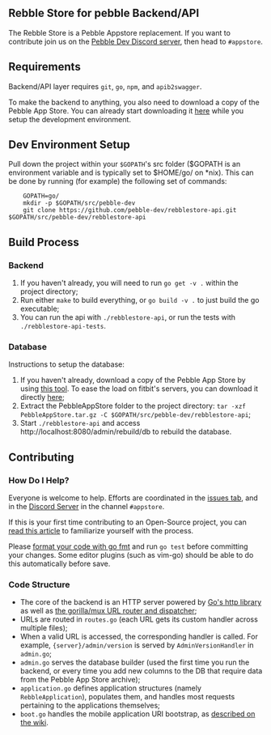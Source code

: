 ## Rebble Store for pebble Backend/API
The Rebble Store is a Pebble Appstore replacement.
If you want to contribute join us on the [Pebble Dev Discord server](http://discord.gg/aRUAYFN), then head to `#appstore`.

## Requirements

Backend/API layer requires `git`, `go`, `npm`, and `apib2swagger`.

To make the backend to anything, you also need to download a copy of the Pebble App Store. You can already start downloading it [here](https://drive.google.com/file/d/0B1rumprSXUAhTjB1aU9GUFVPUW8/view) while you setup the development environment.

## Dev Environment Setup
Pull down the project within your `$GOPATH`'s src folder ($GOPATH is an environment variable and is typically set to $HOME/go/ on \*nix). This can be done by running (for example) the following set of commands:

        GOPATH=go/
        mkdir -p $GOPATH/src/pebble-dev
        git clone https://github.com/pebble-dev/rebblestore-api.git $GOPATH/src/pebble-dev/rebblestore-api

## Build Process

### Backend
1. If you haven't already, you will need to run `go get -v .` within the project directory;
2. Run either `make` to build everything, or `go build -v .` to just build the go executable;
3. You can run the api with `./rebblestore-api`, or run the tests with `./rebblestore-api-tests`.

### Database

Instructions to setup the database:

1. If you haven't already, download a copy of the Pebble App Store by using [this tool](https://github.com/azertyfun/PebbleAppStoreCrawler). To ease the load on fitbit's servers, you can download it directly [here](https://drive.google.com/file/d/0B1rumprSXUAhTjB1aU9GUFVPUW8/view);
2. Extract the PebbleAppStore folder to the project directory: `tar -xzf PebbleAppStore.tar.gz -C $GOPATH/src/pebble-dev/rebblestore-api`;
3. Start `./rebblestore-api` and access http://localhost:8080/admin/rebuild/db to rebuild the database.

## Contributing

### How Do I Help?

Everyone is welcome to help. Efforts are coordinated in the [issues tab](https://github.com/pebble-dev/rebblestore-api/issues), and in the [Discord Server](http://discord.gg/aRUAYFN) in the channel `#appstore`.

If this is your first time contributing to an Open-Source project, you can [read this article](https://code.tutsplus.com/tutorials/how-to-collaborate-on-github--net-34267) to familiarize yourself with the process.

Please [format your code with go fmt](https://blog.golang.org/go-fmt-your-code) and run `go test` before committing your changes. Some editor plugins (such as vim-go) should be able to do this automatically before save.


### Code Structure

* The core of the backend is an HTTP server powered by [Go's http library](https://golang.org/pkg/net/http/) as well as [the gorilla/mux URL router and dispatcher](https://github.com/gorilla/mux);
* URLs are routed in `routes.go` (each URL gets its custom handler across multiple files);
* When a valid URL is accessed, the corresponding handler is called. For example, `{server}/admin/version` is served by `AdminVersionHandler` in `admin.go`;
* `admin.go` serves the database builder (used the first time you run the backend, or every time you add new columns to the DB that require data from the Pebble App Store archive);
* `application.go` defines application structures (namely `RebbleApplication`), populates them, and handles most requests pertaining to the applications themselves;
* `boot.go` handles the mobile application URI bootstrap, as [described on the wiki](https://github.com/pebble-dev/wiki/wiki/Mobile-Application-URI-Bootstrap).